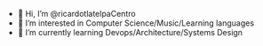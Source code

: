- 👋 Hi, I’m @ricardotlatelpaCentro
- 👀 I’m interested in Computer Science/Music/Learning languages
- 🌱 I’m currently learning Devops/Architecture/Systems Design


